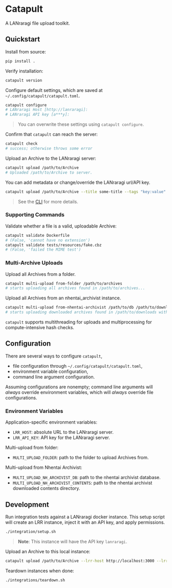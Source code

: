 # Catapult

A LANraragi file upload toolkit.

## Quickstart
Install from source:
```sh
pip install .
```
Verify installation:
```sh
catapult version
```
Configure default settings, which are saved at `~/.config/catapult/catapult.toml`.
```sh
catapult configure
# LANraragi Host [http://lanraragi]: 
# LANraragi API key [a***y]: 
```
> You can overwrite these settings using `catapult configure`.

Confirm that `catapult` can reach the server:
```sh
catapult check
# success; otherwise throws some error
```
Upload an Archive to the LANraragi server:
```sh
catapult upload /path/to/Archive
# Uploaded /path/to/Archive to server.
```
You can add metadata or change/override the LANraragi url/API key.
```sh
catapult upload /path/to/Archive --title some-title --tags "key:value" --lrr-host http://lanraragi2
```
> See the [CLI](src/catapult/cli.py) for more details.

### Supporting Commands

Validate whether a file is a valid, uploadable Archive:
```sh
catapult validate Dockerfile
# (False, 'cannot have no extension')
catapult validate tests/resources/fake.cbz
# (False, 'failed the MIME test')
```

### Multi-Archive Uploads

Upload all Archives from a folder.
```sh
catapult multi-upload from-folder /path/to/archives
# starts uploading all archives found in /path/to/archives...
```
Upload all Archives from an nhentai_archivist instance.
```sh
catapult multi-upload from-nhentai-archivist /path/to/db /path/to/downloads
# starts uploading downloaded archives found in /path/to/downloads with metadata from /path/to/db...
```
`catapult` supports multithreading for uploads and multiprocessing for compute-intensive hash checks.

## Configuration
There are several ways to configure `catapult`,

- file configuration through `~/.config/catapult/catapult.toml`,
- environment variable configuration,
- command line argument configuration.

Assuming configurations are nonempty; command line arguments will *always* override environment variables, which will *always* override file configurations.

### Environment Variables

Application-specific environment variables:

- `LRR_HOST`: absolute URL to the LANraragi server.
- `LRR_API_KEY`: API key for the LANraragi server.

Multi-upload from folder:
- `MULTI_UPLOAD_FOLDER`: path to the folder to upload Archives from.

Multi-upload from Nhentai Archivist:
- `MULTI_UPLOAD_NH_ARCHIVIST_DB`: path to the nhentai archivist database.
- `MULTI_UPLOAD_NH_ARCHIVIST_CONTENTS`: path to the nhentai archivist downloaded contents directory.

## Development

Run integration tests against a LANraragi docker instance. This setup script will create an LRR instance, inject it with an API key, and apply permissions.
```sh
./integration/setup.sh
```
> **Note**: This instance will have the API key `lanraragi`. 

Upload an Archive to this local instance:
```sh
catapult upload /path/to/Archive --lrr-host http://localhost:3000 --lrr-api-key lanraragi
```

Teardown instances when done:
```sh
./integrations/teardown.sh
```